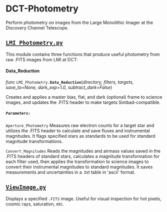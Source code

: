 # DCT-Photometry

Perform photometry on images from the Large Monolithic Imager at the Discovery Channel Telescope.

## [`LMI_Photometry.py`](LMI_Photometry.py)

This module contains three functions that produce useful photometry from raw .FITS images from LMI at DCT:

#### Data_Reduction
*func* `LMI_Photometry.`**`Data_Reduction`**(*directory, filters, targets, save_to=None, dark_exp=1.0, subtract_dark=False*)

Creates and applies a master bias, flat, and dark (optional) frame to science images, and updates the .FITS header to make targets Simbad-compatible.

##### `Parameters:`

`Aperture_Photometry` 
Measures raw electron counts for a target star and utilizes the .FITS header to calculate and save fluxes and instrumental magnitudes. It flags specified stars as standards to be used for standard magnitude transformations.

`Convert_Magnitudes` 
Reads the magnitudes and airmass values saved in the .FITS headers of standard stars, calculates a magnitude transformation for each filter used, then applies the transformation to science images to convert their instrumental magnitudes to standard magnitudes. It saves measurements and uncertainties in a .txt table in 'ascii' format.


## [`ViewImage.py`](ViewImage.py)

Displays a specified `.FITS` image. Useful for visual inspection for hot pixels, cosmic rays, saturation, etc.
